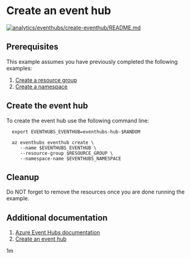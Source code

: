 
# Create an event hub

[![analytics/eventhubs/create-eventhub/README.md](https://github.com/Azure-Samples/java-on-azure-examples/actions/workflows/analytics_eventhubs_create-eventhub_README_md.yml/badge.svg)](https://github.com/Azure-Samples/java-on-azure-examples/actions/workflows/analytics_eventhubs_create-eventhub_README_md.yml)

## Prerequisites

This example assumes you have previously completed the following examples:

1. [Create a resource group](../../../general/group/create/README.md)
1. [Create a namespace](../create-namespace/README.md)

<!-- workflow.cron(0 7 * * 1) -->
<!-- workflow.include(../../../general/group/create/README.md) -->
<!-- workflow.include(../create-namespace/README.md) -->

## Create the event hub

To create the event hub use the following command line:

````shell
  export EVENTHUBS_EVENTHUB=eventhubs-hub-$RANDOM

  az eventhubs eventhub create \
     --name $EVENTHUBS_EVENTHUB \
     --resource-group $RESOURCE_GROUP \
     --namespace-name $EVENTHUBS_NAMESPACE
````

## Cleanup

<!-- workflow.directOnly()

  export RESULT=$(az eventhubs eventhub show --name $EVENTHUBS_EVENTHUB --namespace-name $EVENTHUBS_NAMESPACE --resource-group $RESOURCE_GROUP --output tsv --query status)
  az group delete --name $RESOURCE_GROUP --yes || true
  if [[ "$RESULT" != Active ]]; then
    echo "Azure Event Hubs EventHub - $EVENTHUBS_EVENTHUB - was not provisioned properly"
    exit 1
  fi

  -->

Do NOT forget to remove the resources once you are done running the example.

## Additional documentation

1. [Azure Event Hubs documentation](https://docs.microsoft.com/azure/event-hubs/README.md)
1. [Create an event hub](https://docs.microsoft.com/en-us/azure/event-hubs/event-hubs-quickstart-cli#create-an-event-hub)

1m
